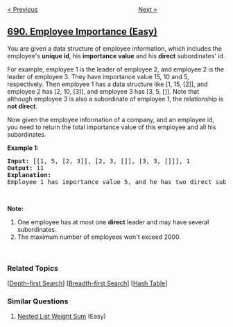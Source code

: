 <!--|This file generated by command(leetcode description); DO NOT EDIT.    |-->
<!--+----------------------------------------------------------------------+-->
<!--|@author    openset <openset.wang@gmail.com>                           |-->
<!--|@link      https://github.com/openset                                 |-->
<!--|@home      https://github.com/openset/leetcode                        |-->
<!--+----------------------------------------------------------------------+-->

[< Previous](https://github.com/openset/leetcode/tree/master/problems/maximum-sum-of-3-non-overlapping-subarrays "Maximum Sum of 3 Non-Overlapping Subarrays")
　　　　　　　　　　　　　　　　
[Next >](https://github.com/openset/leetcode/tree/master/problems/stickers-to-spell-word "Stickers to Spell Word")

## [690. Employee Importance (Easy)](https://leetcode.com/problems/employee-importance "员工的重要性")

<p>You are given a data structure of employee information, which includes the employee&#39;s <b>unique id</b>, his <b>importance value</b> and his <b>direct</b> subordinates&#39; id.</p>

<p>For example, employee 1 is the leader of employee 2, and employee 2 is the leader of employee 3. They have importance value 15, 10 and 5, respectively. Then employee 1 has a data structure like [1, 15, [2]], and employee 2 has [2, 10, [3]], and employee 3 has [3, 5, []]. Note that although employee 3 is also a subordinate of employee 1, the relationship is <b>not direct</b>.</p>

<p>Now given the employee information of a company, and an employee id, you need to return the total importance value of this employee and all his subordinates.</p>

<p><b>Example 1:</b></p>

<pre>
<b>Input:</b> [[1, 5, [2, 3]], [2, 3, []], [3, 3, []]], 1
<b>Output:</b> 11
<b>Explanation:</b>
Employee 1 has importance value 5, and he has two direct subordinates: employee 2 and employee 3. They both have importance value 3. So the total importance value of employee 1 is 5 + 3 + 3 = 11.
</pre>

<p>&nbsp;</p>

<p><b>Note:</b></p>

<ol>
	<li>One employee has at most one <b>direct</b> leader and may have several subordinates.</li>
	<li>The maximum number of employees won&#39;t exceed 2000.</li>
</ol>

<p>&nbsp;</p>

### Related Topics
  [[Depth-first Search](https://github.com/openset/leetcode/tree/master/tag/depth-first-search/README.md)]
  [[Breadth-first Search](https://github.com/openset/leetcode/tree/master/tag/breadth-first-search/README.md)]
  [[Hash Table](https://github.com/openset/leetcode/tree/master/tag/hash-table/README.md)]

### Similar Questions
  1. [Nested List Weight Sum](https://github.com/openset/leetcode/tree/master/problems/nested-list-weight-sum) (Easy)
